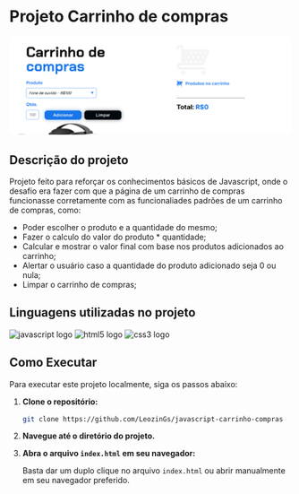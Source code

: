 # Projeto Carrinho de compras

![Banner preview do site](banner.PNG)

## Descrição do projeto
Projeto feito para reforçar os conhecimentos básicos de Javascript, onde o desafio era fazer com que a página de um carrinho de compras funcionasse corretamente com as funcionaliades padrões de um carrinho de compras, como:

- Poder escolher o produto e a quantidade do mesmo;
- Fazer o calculo do valor do produto * quantidade;
- Calcular e mostrar o valor final com base nos produtos adicionados ao carrinho;
- Alertar o usuário caso a quantidade do produto adicionado seja 0 ou nula;
- Limpar o carrinho de compras;

## Linguagens utilizadas no projeto
<div>
  <img src="https://cdn.jsdelivr.net/gh/devicons/devicon/icons/javascript/javascript-original.svg" height="40" alt="javascript logo"  />
  <img src="https://cdn.jsdelivr.net/gh/devicons/devicon/icons/html5/html5-original.svg" height="40" alt="html5 logo"  />
  <img src="https://cdn.jsdelivr.net/gh/devicons/devicon/icons/css3/css3-original.svg" height="40" alt="css3 logo"  />
</div>

## Como Executar

Para executar este projeto localmente, siga os passos abaixo:

1. **Clone o repositório:**
    
    ```bash
    git clone https://github.com/LeozinGs/javascript-carrinho-compras
    ```
    
2. **Navegue até o diretório do projeto.**
3. **Abra o arquivo `index.html` em seu navegador:**
    
    Basta dar um duplo clique no arquivo `index.html` ou abrir manualmente em seu navegador preferido.